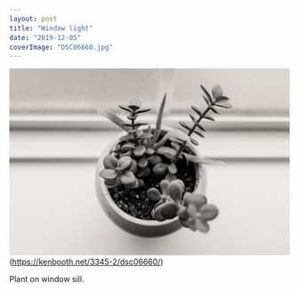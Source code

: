 ```yaml
---
layout: post
title: "Window light"
date: "2019-12-05"
coverImage: "DSC06660.jpg"
---
```


![](/assets/images/DSC06660.jpg)(https://kenbooth.net/3345-2/dsc06660/)

Plant on window sill.
